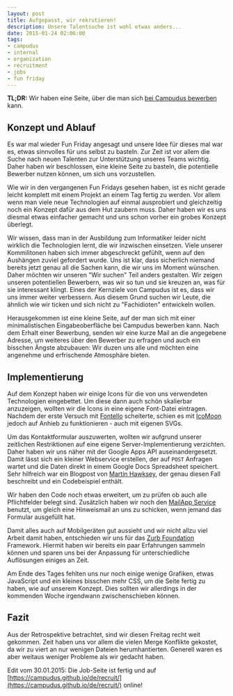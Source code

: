```yaml
---
layout: post
title: Aufgepasst, wir rekrutieren!
description: Unsere Talentsuche ist wohl etwas anders...
date: 2015-01-24 02:06:00
tags:
- campudus
- internal
- organization
- recruitment
- jobs
- fun friday
---
```

**TL;DR:** Wir haben eine Seite, über die man sich [bei Campudus bewerben](https://campudus.github.io/de/recruit/) kann.

## Konzept und Ablauf
Es war mal wieder Fun Friday angesagt und unsere Idee für dieses mal war es, etwas sinnvolles für uns selbst zu basteln. Zur Zeit ist vor allem die Suche nach neuen Talenten zur Unterstützung unseres Teams wichtig. Daher haben wir beschlossen, eine kleine Seite zu basteln, die potentielle Bewerber nutzen können, um sich uns vorzustellen.

Wie wir in den vergangenen Fun Fridays gesehen haben, ist es nicht gerade leicht komplett mit einem Projekt an einem Tag fertig zu werden. Vor allem wenn man viele neue Technologien auf einmal ausprobiert und gleichzeitig noch ein Konzept dafür aus dem Hut zaubern muss. Daher haben wir es uns diesmal etwas einfacher gemacht und uns schon vorher ein grobes Konzept überlegt.

Wir wissen, dass man in der Ausbildung zum Informatiker leider nicht wirklich die Technologien lernt, die wir inzwischen einsetzen. Viele unserer Kommilitonen haben sich immer abgeschreckt gefühlt, wenn auf den Aushängen zuviel gefordert wurde. Uns ist klar, dass sicherlich niemand bereits jetzt genau all die Sachen kann, die wir uns im Moment wünschen. Daher möchten wir unseren "Wir suchen" Teil anders gestalten. Wir zeigen unseren potentiellen Bewerbern, was wir so tun und sie kreuzen an, was für sie interessant klingt. Eines der Kernziele von Campudus ist es, dass wir uns immer weiter verbessern. Aus diesem Grund suchen wir Leute, die ähnlich wie wir ticken und sich nicht zu "Fachidioten" entwickeln wollen.

Herausgekommen ist eine kleine Seite, auf der man sich mit einer minimalistischen Eingabeoberfläche bei Campudus bewerben kann. Nach dem Erhalt einer Bewerbung, senden wir eine kurze Mail an die angegebene Adresse, um weiteres über den Bewerber zu erfragen und auch ein bisschen Ängste abzubauen: Wir duzen uns alle und möchten eine angenehme und erfrischende Atmosphäre bieten.

## Implementierung
Auf dem Konzept haben wir einige Icons für die von uns verwendeten Technologien eingebettet. Um diese dann auch schön skalierbar anzuzeigen, wollten wir die Icons in eine eigene Font-Datei eintragen. Nachdem der erste Versuch mit [Fontello](http://fontello.com/) scheiterte, schien es mit [IcoMoon](https://icomoon.io/app/) jedoch auf Anhieb zu funktionieren - auch mit eigenen SVGs.

Um das Kontaktformular auszuwerten, wollten wir aufgrund unserer zeitlichen Restriktionen auf eine eigene Server-Implementierung verzichten. Daher haben wir uns näher mit der Google Apps API auseinandergesetzt. Damit lässt sich ein kleiner Webservice erstellen, der auf `POST` Anfragen wartet und die Daten direkt in einem Google Docs Spreadsheet speichert. Sehr hilfreich war ein Blogpost von [Martin Hawksey](https://mashe.hawksey.info/2014/07/google-sheets-as-a-database-insert-with-apps-script-using-postget-methods-with-ajax-example/), der genau diesen Fall beschreibt und ein Codebeispiel enthält.

Wir haben den Code noch etwas erweitert, um zu prüfen ob auch alle Pflichtfelder belegt sind. Zusätzlich haben wir noch den [MailApp Service](https://developers.google.com/apps-script/reference/mail/mail-app) benutzt, um gleich eine Hinweismail an uns zu schicken, wenn jemand das Formular ausgefüllt hat.

Damit alles auch auf Mobilgeräten gut aussieht und wir nicht allzu viel Arbeit damit haben, entschieden wir uns für das [Zurb Foundation](http://foundation.zurb.com/) Framework. Hiermit haben wir bereits ein paar Erfahrungen sammeln können und sparen uns bei der Anpassung für unterschiedliche Auflösungen einiges an Zeit.

Am Ende des Tages fehlten uns nur noch einige wenige Grafiken, etwas JavaScript und ein kleines bisschen mehr CSS, um die Seite fertig zu haben, wie auf unserem Konzept. Dies sollten wir allerdings in der kommenden Woche irgendwann zwischenschieben können.

## Fazit
Aus der Retrospektive betrachtet, sind wir diesen Freitag recht weit gekommen. Zeit haben uns vor allem die vielen Merge Konflikte gekostet, da wir zu viert an nur wenigen Dateien herumhantierten. Generell waren es aber weitaus weniger Probleme als wir gedacht haben.

Edit vom 30.01.2015: Die Job-Seite ist fertig und auf [https://campudus.github.io/de/recruit/](https://campudus.github.io/de/recruit/) online!

